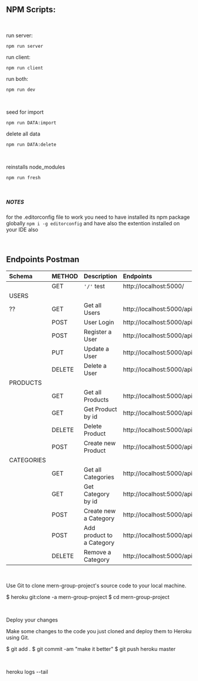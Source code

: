 ## NPM Scripts:

<br>

run server:

    npm run server

run client:

    npm run client

run both:

    npm run dev

<br>

seed for import

    npm run DATA:import

delete all data

    npm run DATA:delete

 <br>

reinstalls node_modules

    npm run fresh

<br>

##### NOTES

for the .editorconfig file to work you need to have installed its npm package globally `npm i -g editorconfig` and have also the extention installed on your IDE also

<br>

## Endpoints Postman

| Schema | METHOD | Description | Endpoints |
| :-- | :-- | :-- | :-- |
|  | GET | `'/'` test | http://localhost:5000/ |
| USERS |  |  |  |
| ?? | GET | Get all Users | http://localhost:5000/api/users |
|  | POST | User Login | http://localhost:5000/api/users/login |
|  | POST | Register a User | http://localhost:5000/api/users |
|  | PUT | Update a User | http://localhost:5000/api/users |
|  | DELETE | Delete a User | http://localhost:5000/api/users/:user_id |
| PRODUCTS |  |  |  |
|  | GET | Get all Products | http://localhost:5000/api/products |
|  | GET | Get Product by id | http://localhost:5000/api/products/:product_id |
|  | DELETE | Delete Product | http://localhost:5000/api/products/:product_id |
|  | POST | Create new Product | http://localhost:5000/api/products |
| CATEGORIES |  |  |  |
|  | GET | Get all Categories | http://localhost:5000/api/categories |
|  | GET | Get Category by id | http://localhost:5000/api/categories/:category_id |
|  | POST | Create new a Category | http://localhost:5000/api/categories |
|  | POST | Add product to a Category | http://localhost:5000/api/categories/add |
|  | DELETE | Remove a Category | http://localhost:5000/api/categories/remove |

<br>

Use Git to clone mern-group-project's source code to your local machine.

$ heroku git:clone -a mern-group-project $ cd mern-group-project

<br>

Deploy your changes

Make some changes to the code you just cloned and deploy them to Heroku using Git.

$ git add . $ git commit -am "make it better" $ git push heroku master

<br>

heroku logs --tail
